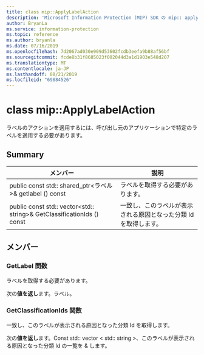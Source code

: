 ```yaml
---
title: class mip::ApplyLabelAction
description: 'Microsoft Information Protection (MIP) SDK の mip:: applylabelaction クラスについて説明します。'
author: BryanLa
ms.service: information-protection
ms.topic: reference
ms.author: bryanla
ms.date: 07/16/2019
ms.openlocfilehash: 7d2067ad030e909d53602fcdb3eefa9b88af56bf
ms.sourcegitcommit: fcde8b31f8685023f002044d3a1d1903e548d207
ms.translationtype: MT
ms.contentlocale: ja-JP
ms.lasthandoff: 08/21/2019
ms.locfileid: "69884526"
---
```

# <a name="class-mipapplylabelaction"></a>class mip::ApplyLabelAction 
ラベルのアクションを適用するには、呼び出し元のアプリケーションで特定のラベルを適用する必要があります。
  
## <a name="summary"></a>Summary
 メンバー                        | 説明                                
--------------------------------|---------------------------------------------
public const std:: shared_ptr\<ラベル\>& getlabel () const  |  ラベルを取得する必要があります。
public const std:: vector\<std:: string\>& GetClassificationIds () const  |  一致し、このラベルが表示される原因となった分類 Id を取得します。
  
## <a name="members"></a>メンバー
  
### <a name="getlabel-function"></a>GetLabel 関数
ラベルを取得する必要があります。

  
次の**値を返し**ます。ラベル。
  
### <a name="getclassificationids-function"></a>GetClassificationIds 関数
一致し、このラベルが表示される原因となった分類 Id を取得します。

  
次の**値を返し**ます。Const std:: vector < std:: string >、このラベルが表示される原因となった分類 Id の一覧を & します。